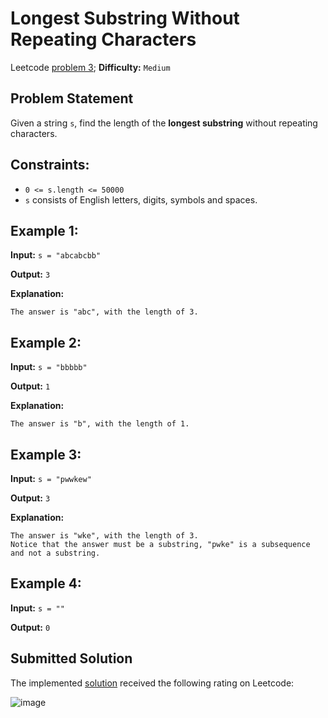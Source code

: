 # Longest Substring Without Repeating Characters

Leetcode [problem 3](https://leetcode.com/problems/longest-substring-without-repeating-characters/); **Difficulty:** `Medium`

## Problem Statement

Given a string `s`, find the length of the **longest substring** without repeating characters.

## Constraints:

- `0 <= s.length <= 50000`
- `s` consists of English letters, digits, symbols and spaces.

## Example 1:

**Input:** `s = "abcabcbb"`

**Output:** `3`

**Explanation:**

```
The answer is "abc", with the length of 3.
```

## Example 2:

**Input:** `s = "bbbbb"`

**Output:** `1`

**Explanation:**

```
The answer is "b", with the length of 1.
```

## Example 3:

**Input:** `s = "pwwkew"`

**Output:** `3`

**Explanation:**

```
The answer is "wke", with the length of 3.
Notice that the answer must be a substring, "pwke" is a subsequence and not a substring.
```

## Example 4:

**Input:** `s = ""`

**Output:** `0`

## Submitted Solution

The implemented [solution](solution.cpp) received the following rating on Leetcode:

![image](https://user-images.githubusercontent.com/33619581/122651753-45d82180-d13b-11eb-9c9c-21ac4e42a0e0.png)
